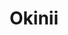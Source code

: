 ---
layout: place
title: "Okinii"
permalink: /new-york/new-york/okinii.html
stateAbbr: NY
stateName: New York
cityName: New York
seo:
  name: "Okinii"
  type: Restaurant
  links: https://www.okiniiny.com/
description: "Sashimi & creative maki, plus Japanese kitchen entrees, served in a laid-back space with a full bar. Okinii serves delicious sushi in New York, New York. Try fresh Japanese dishes for a great dining experience. Available for takeout, delivery, lunch, and dinner."
place_id: ChIJJQr1wJFZwokRD08Dy1xV9E8
photos:
  - name: >-
      places/ChIJJQr1wJFZwokRD08Dy1xV9E8/photos/AeeoHcLGs0AgcX3xj9LT-zlXXesXOxqhw6QR7cpOseko7XNxTJKwi1EZHw9tR7kuCW3YR5lOyPTOyf5sBDcIeIWt5ib_U6BR1jMddURDQI7PJeHeM1DvbkdUQFuk8qRa4M4eoZda6KYK4--MLMnDahLhkPP32IE96niQCnKpKJy_pLLSZe2xB18brt1KKRURm5QOcI1uLABATA4ReAr9BY04RjQIVH4vGlXqO5nPvyn6l6oFGAeq6mEO3ux6HkJIOI-KrJL85_KF3W5Th8gQhbm0ULO7jFuNL68Brx7Z_b7v3KtWWrpTl_-4Xgx-G15_TkrbQiCx6gfQvciiSLQAFtpquAHbhMIFNpL5uIA9K8qaFtRWDrgGVo-cKSpHTSO4IRZG3C-kzhCSANA1rp2WzNXvK0cN5Pj6if21lYpDSGp6IHAqNzUS
    widthPx: 4800
    heightPx: 3600
    authorAttributions:
      - displayName: Lawrence
        uri: https://maps.google.com/maps/contrib/114112078808915325520
        photoUri: >-
          https://lh3.googleusercontent.com/a-/ALV-UjUlXszCRdqBe2Y4aWFS0T1hffSmrhannDs4JrDRBzpt4js9wpoBBQ=s100-p-k-no-mo
    flagContentUri: >-
      https://www.google.com/local/imagery/report/?cb_client=maps_api_places.places_api&image_key=!1e10!2sCIHM0ogKEICAgIDh4YOUmgE&hl=en-US
    googleMapsUri: >-
      https://www.google.com/maps/place//data=!3m4!1e2!3m2!1sCIHM0ogKEICAgIDh4YOUmgE!2e10!4m2!3m1!1s0x89c25991c0f50a25:0x4ff4555ccb034f0f
  - name: >-
      places/ChIJJQr1wJFZwokRD08Dy1xV9E8/photos/AeeoHcIzqSOaX2e_KUV0juPEiqRAhutAQwPSbUDsc2rbkgrrWxaHktCaz3OK8MMu6arMoH6kA6cJ5nAT15vMF6mj9U54QmUMMCVXhbZXobjvRRdeIyC_TS3rk8xMGHZlUSbJS7Rkb54XVhiY4ey7ckL8vlCVttf7o2hWmEDSf8ltF2iBRHxMxs6loLAHJsEx6oYrUGT5LGAD4RazhBZh3pNK-JWKxhvrEXL01awDO7gJW-AYr4lH6jHjm4WsHA1HJTkwiT-EN_-17Wd962onimxHr1hy8I6lbu20T40wfgqPsxxIWlH2tVpgvlEYbux77kM--q7UQ25dchItXwrzPCTgzPGp4nhybCYViihjB-MuTAm8Im_5bCDaH3xQxlidP_LHMrqH8CRb_ySxkipSwTtlDdor2Lm95EafqsOOa2xap_p07g
    widthPx: 4032
    heightPx: 1908
    authorAttributions:
      - displayName: Andrew Freeman
        uri: https://maps.google.com/maps/contrib/103972045847179982405
        photoUri: >-
          https://lh3.googleusercontent.com/a-/ALV-UjWvjFSkllS9c-yZ9Lk6FGapn756_d8adh7CzWk8xNesTULLIVE=s100-p-k-no-mo
    flagContentUri: >-
      https://www.google.com/local/imagery/report/?cb_client=maps_api_places.places_api&image_key=!1e10!2sCIHM0ogKEICAgIC4s6fMSQ&hl=en-US
    googleMapsUri: >-
      https://www.google.com/maps/place//data=!3m4!1e2!3m2!1sCIHM0ogKEICAgIC4s6fMSQ!2e10!4m2!3m1!1s0x89c25991c0f50a25:0x4ff4555ccb034f0f
  - name: >-
      places/ChIJJQr1wJFZwokRD08Dy1xV9E8/photos/AeeoHcKTMKJmu1PEJMyPKuMkaYUzzmWJyab3Y0tWTswBrov020KgKEJtNO5cvK0u45XJpPvPZnaTrsKVLFm0lpZC6lR_hbMS_wVliptNJZEH0y8D63oG3jJnHyHBROGYxNRjItlVCOKaCqTXfY-Zy5JEkKHJGUwYO_Vijv2KjbKjkLRw5id6r6f1DBnIyw7F71yjS92st72IEmyYZc5fUKQUfwjNVCowIF0GAvixA8e5ioAbA1UWLpTjdiOr3ojyp1FomME1nEAZh9ZnlPl3N8x9D_1iAbe_FjJR0WAoG9slUwE4TW0OOb_tTNQb4qRjN9Eh07R9mlcls-VRlKW8Z3Sbqe8Vi0iCz04KZS9Ufys4OMtgXzZuYBHeIJUtkwdBx70150ej_t4BH-mlQQNXJJABUcgWfDE0zPfUlfmxsUepbyvGmpmDboN3ZgUs1E-Lq_oU
    widthPx: 4032
    heightPx: 3024
    authorAttributions:
      - displayName: Flavio Natali
        uri: https://maps.google.com/maps/contrib/109511275871985632864
        photoUri: >-
          https://lh3.googleusercontent.com/a-/ALV-UjW91LrIsCoY83SixsIEfTQjRMGSQSCZ42kcAaeQDsk1ChOflzTP7g=s100-p-k-no-mo
    flagContentUri: >-
      https://www.google.com/local/imagery/report/?cb_client=maps_api_places.places_api&image_key=!1e10!2sCIABIhADyc5U9gBx02fZ9BkABC8A&hl=en-US
    googleMapsUri: >-
      https://www.google.com/maps/place//data=!3m4!1e2!3m2!1sCIABIhADyc5U9gBx02fZ9BkABC8A!2e10!4m2!3m1!1s0x89c25991c0f50a25:0x4ff4555ccb034f0f
  - name: >-
      places/ChIJJQr1wJFZwokRD08Dy1xV9E8/photos/AeeoHcKyKjPWHcw4BupV46g1CrqFnOtlTy3Qf7uB4QzXX1Pj3T_dPRgfRUNppC-jmsqxpnwynNKdatQzmP3D7alC84VI2_ZT_5sHBV5pXI0ViKDtdNu_FCQ6-J8FkJDNQ24XckN3oMt1FTqquDROU0sOg8Hri1DS9-PegStL6tnix0ahNEivUXG1uEsybvMukzFf5yg7RHJWYhL96TkbyFoEoSS-RLNPw4rilbnDuZAZ7TPS9qmXnpuMRapGwNWFcbUZszdVkneRzK1R0iB4MnRbMIfGsMYiJFU1gjZ_4m2aodvPS9cptFhRACgh7MkECaviUBgxaL1MgjEACaKkxZpdbbbs0gyDBl9FN5Pf9tshwZgcmifuNHDbIwmEk-8PGqcXoVDDf8QJ4UZ6S-OiD99WFA27urJAeaase8WesnVeFie7ja8Q9jG7moaMvOodzFfC
    widthPx: 4032
    heightPx: 3024
    authorAttributions:
      - displayName: Flavio Natali
        uri: https://maps.google.com/maps/contrib/109511275871985632864
        photoUri: >-
          https://lh3.googleusercontent.com/a-/ALV-UjW91LrIsCoY83SixsIEfTQjRMGSQSCZ42kcAaeQDsk1ChOflzTP7g=s100-p-k-no-mo
    flagContentUri: >-
      https://www.google.com/local/imagery/report/?cb_client=maps_api_places.places_api&image_key=!1e10!2sCIABIhADyc5U9gBx02fZ9BkABC9P&hl=en-US
    googleMapsUri: >-
      https://www.google.com/maps/place//data=!3m4!1e2!3m2!1sCIABIhADyc5U9gBx02fZ9BkABC9P!2e10!4m2!3m1!1s0x89c25991c0f50a25:0x4ff4555ccb034f0f
  - name: >-
      places/ChIJJQr1wJFZwokRD08Dy1xV9E8/photos/AeeoHcL0pzdHPYP1TVZCgsjaGhMKqj1yjVMKBj1mkRT6UwzJHCxCB6Ljq1vE5VaadceSmRtsVrvMPXSktuD0X4SNvwpW9KyGOU7KnY5R8quCKJ5TPy7b0Q63u0vsBSXtNqDlzCnnlVbPmSZyK-qEgbKdwF2q3EieA0ebC-Qz4BSgTFfaIgxsEMvjGlThATlct2EQuhcGqDyS1iQdDMVNeahZ1CPsJskXrYDovSXzAkmV_2ppHrxHbZaT2GTyCCFhLNapwqA2ZjdaHeHewTUkeJrU2BI-40rF1KhpjZP0-qV2MAvYupAehUR9P13JE1OoFvzLrd2avSC3xVIb98Ktsd_GbRYAjIu_Xktbooki_PiUz8Vc83hMKwcL9uvlUnAb7h26WltCFdskSp9vAYEaOrOGZnZHcl3iDLaC4g3a7WZQ2hv-8t5V
    widthPx: 4032
    heightPx: 3024
    authorAttributions:
      - displayName: Flavio Natali
        uri: https://maps.google.com/maps/contrib/109511275871985632864
        photoUri: >-
          https://lh3.googleusercontent.com/a-/ALV-UjW91LrIsCoY83SixsIEfTQjRMGSQSCZ42kcAaeQDsk1ChOflzTP7g=s100-p-k-no-mo
    flagContentUri: >-
      https://www.google.com/local/imagery/report/?cb_client=maps_api_places.places_api&image_key=!1e10!2sCIHM0ogKEICAgIDvjcf76QE&hl=en-US
    googleMapsUri: >-
      https://www.google.com/maps/place//data=!3m4!1e2!3m2!1sCIHM0ogKEICAgIDvjcf76QE!2e10!4m2!3m1!1s0x89c25991c0f50a25:0x4ff4555ccb034f0f
  - name: >-
      places/ChIJJQr1wJFZwokRD08Dy1xV9E8/photos/AeeoHcJlspHaQYSahiZ0Cv8u4driefreLm8iPt8Yf6lsiQnsWIW-I5lNv5rwV6CpXLEPZB_qKyz5akR94MNPD8KwMgrJoAOQU3EZTz-qL99Su8xJpwEYY2hXKtgAf-ef2vVn5LpgShEhTrY0rvEmGVhg5MHMzxo6ERlXt2dIM6omgR9DcaW0e2Y61mJ5ETQ0kP3CrV5SEz9Iy9VkaNV9X65A9Ac0RXgdwHriOGz0EdaOuQQMkhv0DiVkq2wkeOCx46sihrPJTdq7MHnF15dQQdJXU37KuOel0RViwg0L8kEMHPwkkJ6v_kFNpCFtRUlgM5zvSBJJSrEpHUF-GpJc_i17fNuuQXAwdCrtqa3VoxYOg85MHd1inkkJn6ULL2_EHApjLVfxh4lu9DmclEzXIc78MKZ2UTo3HotV0BxnvWN3c0g
    widthPx: 3024
    heightPx: 4032
    authorAttributions:
      - displayName: Albert Ng
        uri: https://maps.google.com/maps/contrib/114117361752923640869
        photoUri: >-
          https://lh3.googleusercontent.com/a-/ALV-UjV2CtSAYIKPnpXFJgPf3Tj9WpK7BNsm2Ogxet3Gk_jgtMyVOb19Qw=s100-p-k-no-mo
    flagContentUri: >-
      https://www.google.com/local/imagery/report/?cb_client=maps_api_places.places_api&image_key=!1e10!2sCIHM0ogKEICAgICn6b7rAg&hl=en-US
    googleMapsUri: >-
      https://www.google.com/maps/place//data=!3m4!1e2!3m2!1sCIHM0ogKEICAgICn6b7rAg!2e10!4m2!3m1!1s0x89c25991c0f50a25:0x4ff4555ccb034f0f
  - name: >-
      places/ChIJJQr1wJFZwokRD08Dy1xV9E8/photos/AeeoHcJYLs2LKnpemO_m76Rmffl4nZae5wTcZr7_VsaZye2fL8En18Qsxq5-XF6na4xYj21N9d_eMI6KxZ-vAJaCDMFx5TPM9SfKphoqQ6_64XFFVzt8uxlWeKUynVuB0Emfm6kv9snyuFmb2xnZ_T1FzrPjDd--4UnuLrRtM2Jt2_zNx6A6p1-oJkamLo30XFAZzvLElJWYPkLlA3X49mfCg5w1P8uGBRO9QpqBVhevxSj9p9hGTrNTJWh8meewSSxtFBJDps5u7OT8VSUYHkeg-4p-gJSo-JoB_Ux_CM9KIHupTw4Spm_NHZf8Uicm6gWZRyvlq76-bO8osB34KDIH5FlufWI1jlXgSi4Hu-oa--y6AVM-JtJPchp2WjnChGZVDEqu3i0hBTdxd-o0JlEzZruefXZptv0ea0S_JYOkjeRSIjL9
    widthPx: 3072
    heightPx: 4080
    authorAttributions:
      - displayName: Aman Chowdhury
        uri: https://maps.google.com/maps/contrib/104430107417536446277
        photoUri: >-
          https://lh3.googleusercontent.com/a-/ALV-UjUx7m8L7C1TpvnS3ay3Zzi-7-GsVAzxFLCQoFxwvoyaiHUh6OYZ4A=s100-p-k-no-mo
    flagContentUri: >-
      https://www.google.com/local/imagery/report/?cb_client=maps_api_places.places_api&image_key=!1e10!2sCIHM0ogKEICAgICfttnviAE&hl=en-US
    googleMapsUri: >-
      https://www.google.com/maps/place//data=!3m4!1e2!3m2!1sCIHM0ogKEICAgICfttnviAE!2e10!4m2!3m1!1s0x89c25991c0f50a25:0x4ff4555ccb034f0f
  - name: >-
      places/ChIJJQr1wJFZwokRD08Dy1xV9E8/photos/AeeoHcIK1wLTw8P2HwOQA3a5ZBirzuu6LjgUyZXkHOAnT9IXpDTxNnZUnVCuX1hI8D9Zi4WW3l4ivBXZM-DX7jLV_rTWQs2MFDfWAn5D5xzVHBsyApw1rynN0m__sTDxa638IA79-zaPWYONPcR5ZSxKYZ_CZ2v6dYjVvRRcj7tLZOzKdDziUm1CKDVo1IhFQMk5mlcJHNNbJEUEqiXiaoaFI4F9EJM5QKgZHxYuWgZ91dWAsrStTRCdCI-7exL7hR11XcWY2y7j8FaeU1SzrXgWch4IyIFeUJ5B5q0-wMcsBlHm4XbWPWNqjrYhnVJrHgpDqjg3I474mPL7dXiYTXPdUXZucpM_lVYseo8rZpAh9Foctmvd7pADOf3U5yd592EiBsUb3fv_VFygMOlOTZ7SU_z25N_kPsCrJjCiSaEKgnGjUhRS
    widthPx: 3024
    heightPx: 4032
    authorAttributions:
      - displayName: Ty L
        uri: https://maps.google.com/maps/contrib/116605218940277218836
        photoUri: >-
          https://lh3.googleusercontent.com/a/ACg8ocIqM50MpTBA2iX9wgFE0VANVsLzlXqv7i1mhlSdivmR3iq-LQ=s100-p-k-no-mo
    flagContentUri: >-
      https://www.google.com/local/imagery/report/?cb_client=maps_api_places.places_api&image_key=!1e10!2sCIHM0ogKEICAgIDPgtTgxAE&hl=en-US
    googleMapsUri: >-
      https://www.google.com/maps/place//data=!3m4!1e2!3m2!1sCIHM0ogKEICAgIDPgtTgxAE!2e10!4m2!3m1!1s0x89c25991c0f50a25:0x4ff4555ccb034f0f
  - name: >-
      places/ChIJJQr1wJFZwokRD08Dy1xV9E8/photos/AeeoHcJjHu-f5fOE7tEPhuWsRaXgDMApzGYUpaaTGW4IJ22kwMt-0MU71YaSJTfosXZbbnDSg05pheZQxuaGC3LH5-Kbjlkr44HyoN63DJQjP72bbwH-7Df4Y-qbM8sFEAzyI_by7V1-3h8pFw0RgxGYyt2C_D13rTrakWno1YVZmDv478i2KUxu9DVLZtdQRLP5PuzT2PdjIgaahdkX_RAgy3qUoH0IFcR5_vkk7LIooQ70hEoAoMmI24StEIUcHaE9LGUstVa1dtBdQ6v5BRkFhf-_0hJ7CPqZAOwCf4YIowshx1-XGSULnXjuym863agoo6vV7iog4SLbFQHqd32aV1VlGBHuyXRDVslYOKHoz6DiZVERqk6M4askODv68h1XFHf78OlFsF4WaMe5WqHrK6jCVenzbk10M3P1qyfy3BjY5A
    widthPx: 3000
    heightPx: 4000
    authorAttributions:
      - displayName: Kimberly Canale
        uri: https://maps.google.com/maps/contrib/108199759819212699539
        photoUri: >-
          https://lh3.googleusercontent.com/a-/ALV-UjUTNwupYgpTA2_rjhkSVRXlmnvR9JEk_n_CBOZRNSgnPpE3y7n9pA=s100-p-k-no-mo
    flagContentUri: >-
      https://www.google.com/local/imagery/report/?cb_client=maps_api_places.places_api&image_key=!1e10!2sCIHM0ogKEICAgIDdpIW5PQ&hl=en-US
    googleMapsUri: >-
      https://www.google.com/maps/place//data=!3m4!1e2!3m2!1sCIHM0ogKEICAgIDdpIW5PQ!2e10!4m2!3m1!1s0x89c25991c0f50a25:0x4ff4555ccb034f0f
  - name: >-
      places/ChIJJQr1wJFZwokRD08Dy1xV9E8/photos/AeeoHcLZtT14FMr-dU8DI7fVxk7v5pqNrw2Uo970nEN8Lvochj24Y8Q0HjKXzg-B0K13NCqq1RMmjF34ZFcp3z3rNN2v6Ot5r0qhiJ75dqkqVkW6-6QVnrZQNftaadhnf3qrOawRYUgVBX-KxMgHRpT_ZEh2Ua84LCwByXLmWP2vP4HsEwoTbmarAchpVjXIdXDTriD1eYcwIKx5A9E6Xjdi5eT7yGoBMICKte6whlu4MOcqbcOJ1uYVa8zjVnd8yGC3_9dkZzeJud-T4Hmeak2LNkDAEMmsa3b-J6NRXAjfSkje4qPkiehVIrZbdx7M8zL7G6GKrkMVyHce-GkcVXQTdinCJ6vNwJ7RrcmXfS-J2yVFrVeGMrHTdpmHA0HBTwC5mO07zth6jD5jimgx35ufIRwOHBLUSwWwX5FFvWUpBRIUm6Eu
    widthPx: 3000
    heightPx: 4000
    authorAttributions:
      - displayName: Jeremy Horn
        uri: https://maps.google.com/maps/contrib/109714009508792173900
        photoUri: >-
          https://lh3.googleusercontent.com/a-/ALV-UjUeVaJ8e7Yymg8M-Qj0brSgVyJbxCHjy7C77DakNl4B1e1cfRteEg=s100-p-k-no-mo
    flagContentUri: >-
      https://www.google.com/local/imagery/report/?cb_client=maps_api_places.places_api&image_key=!1e10!2sCIHM0ogKEICAgMCQ15PwjgE&hl=en-US
    googleMapsUri: >-
      https://www.google.com/maps/place//data=!3m4!1e2!3m2!1sCIHM0ogKEICAgMCQ15PwjgE!2e10!4m2!3m1!1s0x89c25991c0f50a25:0x4ff4555ccb034f0f
address: 216 Thompson St, New York, NY 10012, USA
street: 216 Thompson St
city: New York
state: NY
zip: '10012'
country: USA
neighborhood: null
latitude: '40.728898'
longitude: '-73.999003'
accessibility_options:
  wheelchairAccessibleParking: false
  wheelchairAccessibleSeating: true
business_status: OPERATIONAL
name: Okinii
google_maps_links:
  directionsUri: >-
    https://www.google.com/maps/dir//''/data=!4m7!4m6!1m1!4e2!1m2!1m1!1s0x89c25991c0f50a25:0x4ff4555ccb034f0f!3e0
  placeUri: https://maps.google.com/?cid=5761323680345050895
  writeAReviewUri: >-
    https://www.google.com/maps/place//data=!4m3!3m2!1s0x89c25991c0f50a25:0x4ff4555ccb034f0f!12e1
  reviewsUri: >-
    https://www.google.com/maps/place//data=!4m4!3m3!1s0x89c25991c0f50a25:0x4ff4555ccb034f0f!9m1!1b1
  photosUri: >-
    https://www.google.com/maps/place//data=!4m3!3m2!1s0x89c25991c0f50a25:0x4ff4555ccb034f0f!10e5
primary_type: Sushi Restaurant
opening_hours:
  regular: null
  current: null
secondary_opening_hours:
  regular:
    weekdayDescriptions: null
    type: null
  current:
    weekdayDescriptions: null
    type: null
phone: (516) 504-3615
price_level: PRICE_LEVEL_MODERATE
price_range: $30 &ndash; $50
rating: '4.4'
rating_count: 583
website: https://www.okiniiny.com/
reviews:
  - name: >-
      places/ChIJJQr1wJFZwokRD08Dy1xV9E8/reviews/ChZDSUhNMG9nS0VJQ0FnSURQZ3RUZ1NBEAE
    relativePublishTimeDescription: 4 months ago
    rating: 4
    text:
      text: >-
        Came here for dinner with friends and family.  Everyone ordered their
        own dishes. Over all review is decent I would say 3.5 for the current
        price point and the quality.  The sashimi is fresh, and the udons and
        steak teriyaki are great!  But let me warn you first, the seafood
        teriyaki stated it has salmon, shrimps and scallops.  Salmon was decent
        portion and 4 shrimps and half slice of the scallops, which was 1 thin
        piece of scallop. That was the reason for 3.5 stars. Or else it would
        have been a decent 4, for the quality, services and food portion.
      languageCode: en
    originalText:
      text: >-
        Came here for dinner with friends and family.  Everyone ordered their
        own dishes. Over all review is decent I would say 3.5 for the current
        price point and the quality.  The sashimi is fresh, and the udons and
        steak teriyaki are great!  But let me warn you first, the seafood
        teriyaki stated it has salmon, shrimps and scallops.  Salmon was decent
        portion and 4 shrimps and half slice of the scallops, which was 1 thin
        piece of scallop. That was the reason for 3.5 stars. Or else it would
        have been a decent 4, for the quality, services and food portion.
      languageCode: en
    authorAttribution:
      displayName: Ty L
      uri: https://www.google.com/maps/contrib/116605218940277218836/reviews
      photoUri: >-
        https://lh3.googleusercontent.com/a/ACg8ocIqM50MpTBA2iX9wgFE0VANVsLzlXqv7i1mhlSdivmR3iq-LQ=s128-c0x00000000-cc-rp-mo-ba5
    publishTime: '2024-11-30T07:43:45.916307Z'
    flagContentUri: >-
      https://www.google.com/local/review/rap/report?postId=ChZDSUhNMG9nS0VJQ0FnSURQZ3RUZ1NBEAE&d=17924085&t=1
    googleMapsUri: >-
      https://www.google.com/maps/reviews/data=!4m6!14m5!1m4!2m3!1sChZDSUhNMG9nS0VJQ0FnSURQZ3RUZ1NBEAE!2m1!1s0x89c25991c0f50a25:0x4ff4555ccb034f0f
  - name: >-
      places/ChIJJQr1wJFZwokRD08Dy1xV9E8/reviews/ChZDSUhNMG9nS0VJQ0FnSURYanFLSlJ3EAE
    relativePublishTimeDescription: 5 months ago
    rating: 5
    text:
      text: >-
        I stopped here for lunch and enjoyed the shrimp tempura, pork katzu, and
        sushi. The service was pretty good and the prices were reasonable. The
        inside is a nice atmosphere as well. I would definitely return.
      languageCode: en
    originalText:
      text: >-
        I stopped here for lunch and enjoyed the shrimp tempura, pork katzu, and
        sushi. The service was pretty good and the prices were reasonable. The
        inside is a nice atmosphere as well. I would definitely return.
      languageCode: en
    authorAttribution:
      displayName: Dale Serbousek
      uri: https://www.google.com/maps/contrib/118144296947745997123/reviews
      photoUri: >-
        https://lh3.googleusercontent.com/a-/ALV-UjVjfHcjrbZZGOQqiE1uT4VPIlxc_RIex1EbyqAGPkRPAvZ1Prewow=s128-c0x00000000-cc-rp-mo-ba6
    publishTime: '2024-10-27T08:16:47.995048Z'
    flagContentUri: >-
      https://www.google.com/local/review/rap/report?postId=ChZDSUhNMG9nS0VJQ0FnSURYanFLSlJ3EAE&d=17924085&t=1
    googleMapsUri: >-
      https://www.google.com/maps/reviews/data=!4m6!14m5!1m4!2m3!1sChZDSUhNMG9nS0VJQ0FnSURYanFLSlJ3EAE!2m1!1s0x89c25991c0f50a25:0x4ff4555ccb034f0f
  - name: >-
      places/ChIJJQr1wJFZwokRD08Dy1xV9E8/reviews/ChZDSUhNMG9nS0VJQ0FnSUN2cTQ3Mlp3EAE
    relativePublishTimeDescription: 4 months ago
    rating: 5
    text:
      text: >-
        The best sushi i’ve ever had! I got the “Tropical” roll with kani salad
        and sat at the bar where the sushi chef gave me a sashimi/seaweed salad
        on the house! The waitress was also very kind and attentive! Definitely
        worth a try, I’m from Florida but my boyfriend said this is a MUST TRY
        spot while i’m here and i'm glad i did! Definitely will again!
      languageCode: en
    originalText:
      text: >-
        The best sushi i’ve ever had! I got the “Tropical” roll with kani salad
        and sat at the bar where the sushi chef gave me a sashimi/seaweed salad
        on the house! The waitress was also very kind and attentive! Definitely
        worth a try, I’m from Florida but my boyfriend said this is a MUST TRY
        spot while i’m here and i'm glad i did! Definitely will again!
      languageCode: en
    authorAttribution:
      displayName: Savannah Green
      uri: https://www.google.com/maps/contrib/106894565028939475390/reviews
      photoUri: >-
        https://lh3.googleusercontent.com/a/ACg8ocL1eu6nMLLhRejEIhUs-hxnHAcdg0DJ_WgeUrXVTJGcpkCg4w=s128-c0x00000000-cc-rp-mo
    publishTime: '2024-12-14T19:41:49.959974Z'
    flagContentUri: >-
      https://www.google.com/local/review/rap/report?postId=ChZDSUhNMG9nS0VJQ0FnSUN2cTQ3Mlp3EAE&d=17924085&t=1
    googleMapsUri: >-
      https://www.google.com/maps/reviews/data=!4m6!14m5!1m4!2m3!1sChZDSUhNMG9nS0VJQ0FnSUN2cTQ3Mlp3EAE!2m1!1s0x89c25991c0f50a25:0x4ff4555ccb034f0f
  - name: >-
      places/ChIJJQr1wJFZwokRD08Dy1xV9E8/reviews/ChZDSUhNMG9nS0VJQ0FnTURBd1p5NUdBEAE
    relativePublishTimeDescription: 2 months ago
    rating: 1
    text:
      text: >-
        Terrible Experience — Disrespectful Service


        I’m writing this review to warn both current and future customers about
        the unacceptable treatment my friends and I (a group of five)
        experienced at Okinii. What was supposed to be an enjoyable dining
        experience quickly turned sour due to the rude and disrespectful
        behavior of the staff.

        When it came time to pay the bill, we were still deciding whose card to
        use when the waitress stood over us as if monitoring our payment. One of
        my friends politely asked for a couple of minutes, and she walked away.
        However, when she returned, she snatched the bill right out of my hand.
        I calmly told her, "I'd appreciate it if you don’t snatch things out of
        the hands of paying customers." Shockingly, she laughed as if it was
        funny and then returned with a new bill showing a higher total ($177
        increased to $188) without a clear explanation.

        When we asked why the amount had changed, they gave us vague responses,
        claiming it was an error but refusing to provide specifics. By this
        point, we were fed up with the blatant disrespect.

        Sadly, I couldn't help but notice how other patrons were treated with
        far more courtesy. No bills were snatched from their hands, and their
        questions were answered politely. It was hard not to feel that our
        treatment was racially motivated.

        If you're Black, I urge you to avoid Okinii. They do not treat Black
        customers with respect. We need to stop giving money to establishments
        that blatantly disrespect us. This experience was not just
        disappointing—it was dehumanizing.
      languageCode: en
    originalText:
      text: >-
        Terrible Experience — Disrespectful Service


        I’m writing this review to warn both current and future customers about
        the unacceptable treatment my friends and I (a group of five)
        experienced at Okinii. What was supposed to be an enjoyable dining
        experience quickly turned sour due to the rude and disrespectful
        behavior of the staff.

        When it came time to pay the bill, we were still deciding whose card to
        use when the waitress stood over us as if monitoring our payment. One of
        my friends politely asked for a couple of minutes, and she walked away.
        However, when she returned, she snatched the bill right out of my hand.
        I calmly told her, "I'd appreciate it if you don’t snatch things out of
        the hands of paying customers." Shockingly, she laughed as if it was
        funny and then returned with a new bill showing a higher total ($177
        increased to $188) without a clear explanation.

        When we asked why the amount had changed, they gave us vague responses,
        claiming it was an error but refusing to provide specifics. By this
        point, we were fed up with the blatant disrespect.

        Sadly, I couldn't help but notice how other patrons were treated with
        far more courtesy. No bills were snatched from their hands, and their
        questions were answered politely. It was hard not to feel that our
        treatment was racially motivated.

        If you're Black, I urge you to avoid Okinii. They do not treat Black
        customers with respect. We need to stop giving money to establishments
        that blatantly disrespect us. This experience was not just
        disappointing—it was dehumanizing.
      languageCode: en
    authorAttribution:
      displayName: Imani Massicot
      uri: https://www.google.com/maps/contrib/110660793005486890787/reviews
      photoUri: >-
        https://lh3.googleusercontent.com/a-/ALV-UjUzQFhNWY8QwvNYzlY4cL09gA9xZksO3KeLmBmHZWbJsG-_CFrm=s128-c0x00000000-cc-rp-mo
    publishTime: '2025-02-09T13:53:50.752204Z'
    flagContentUri: >-
      https://www.google.com/local/review/rap/report?postId=ChZDSUhNMG9nS0VJQ0FnTURBd1p5NUdBEAE&d=17924085&t=1
    googleMapsUri: >-
      https://www.google.com/maps/reviews/data=!4m6!14m5!1m4!2m3!1sChZDSUhNMG9nS0VJQ0FnTURBd1p5NUdBEAE!2m1!1s0x89c25991c0f50a25:0x4ff4555ccb034f0f
  - name: >-
      places/ChIJJQr1wJFZwokRD08Dy1xV9E8/reviews/ChdDSUhNMG9nS0VJQ0FnSUR2ak1IYWtRRRAB
    relativePublishTimeDescription: 3 months ago
    rating: 5
    text:
      text: >-
        Probably the best sushi in town. Loved King of the Sea. It's something
        about the rice that made sushi almost melt on first bite.

        Great vibe and nice environment to hang out with friends after work.
        They also have a good selection of drinks.

        Miso soup was great too, perfect for a winter evening.
      languageCode: en
    originalText:
      text: >-
        Probably the best sushi in town. Loved King of the Sea. It's something
        about the rice that made sushi almost melt on first bite.

        Great vibe and nice environment to hang out with friends after work.
        They also have a good selection of drinks.

        Miso soup was great too, perfect for a winter evening.
      languageCode: en
    authorAttribution:
      displayName: Mrugank Dake
      uri: https://www.google.com/maps/contrib/113390760989073823219/reviews
      photoUri: >-
        https://lh3.googleusercontent.com/a-/ALV-UjXnuQuLbnzS586sd3VWzy0yYT8LctnQbIFSVhwWtMDrWFJT3wSE=s128-c0x00000000-cc-rp-mo-ba6
    publishTime: '2024-12-18T06:03:25.340892Z'
    flagContentUri: >-
      https://www.google.com/local/review/rap/report?postId=ChdDSUhNMG9nS0VJQ0FnSUR2ak1IYWtRRRAB&d=17924085&t=1
    googleMapsUri: >-
      https://www.google.com/maps/reviews/data=!4m6!14m5!1m4!2m3!1sChdDSUhNMG9nS0VJQ0FnSUR2ak1IYWtRRRAB!2m1!1s0x89c25991c0f50a25:0x4ff4555ccb034f0f
parking_options:
  valetParking: false
payment_options:
  acceptsCreditCards: true
  acceptsDebitCards: true
  acceptsCashOnly: false
  acceptsNfc: true
allow_dogs: null
curbside_pickup: null
delivery: true
dine_in: true
good_for_children: true
good_for_groups: true
good_for_sports: false
live_music: false
menu_for_children: false
outdoor_seating: false
reservable: true
restroom: true
serves_beer: true
serves_breakfast: false
serves_brunch: false
serves_cocktails: true
serves_coffee: null
serves_dinner: true
serves_dessert: true
serves_lunch: true
serves_vegetarian_food: true
serves_wine: true
takeout: true
summary: >-
  Sashimi & creative maki, plus Japanese kitchen entrees, served in a laid-back
  space with a full bar.

---